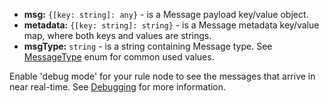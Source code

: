 <ul>
  <li><b>msg:</b> <code>{[key: string]: any}</code> - is a Message payload key/value object.
  </li>
  <li><b>metadata:</b> <code>{[key: string]: string}</code> - is a Message metadata key/value map, where both keys and values are strings.
  </li>
  <li><b>msgType:</b> <code>string</code> - is a string containing Message type. See <a href="https://github.com/thingsboard/thingsboard/blob/ea039008b148453dfa166cf92bc40b26e487e660/ui-ngx/src/app/shared/models/rule-node.models.ts#L338" target="_blank">MessageType</a> enum for common used values.
  </li>
</ul>

Enable 'debug mode' for your rule node to see the messages that arrive in near real-time. 
See [Debugging](https://thingsboard.io/docs/user-guide/rule-engine-2-0/overview/#debugging) for more information.